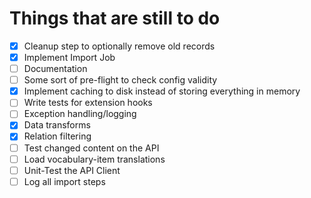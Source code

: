 # Things that are still to do

- [x] Cleanup step to optionally remove old records
- [x] Implement Import Job
- [ ] Documentation
- [ ] Some sort of pre-flight to check config validity
- [x] Implement caching to disk instead of storing everything in memory
- [ ] Write tests for extension hooks
- [ ] Exception handling/logging
- [x] Data transforms
- [x] Relation filtering
- [ ] Test changed content on the API
- [ ] Load vocabulary-item translations
- [ ] Unit-Test the API Client
- [ ] Log all import steps
